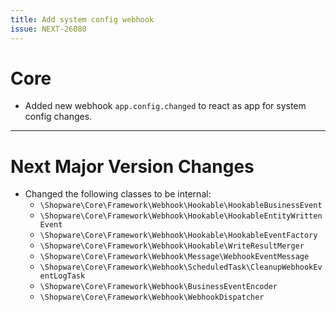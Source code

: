 ```yaml
---
title: Add system config webhook
issue: NEXT-26080
---
```


# Core

* Added new webhook `app.config.changed` to react as app for system config changes.

___

# Next Major Version Changes

* Changed the following classes to be internal:
  - `\Shopware\Core\Framework\Webhook\Hookable\HookableBusinessEvent`
  - `\Shopware\Core\Framework\Webhook\Hookable\HookableEntityWrittenEvent`
  - `\Shopware\Core\Framework\Webhook\Hookable\HookableEventFactory`
  - `\Shopware\Core\Framework\Webhook\Hookable\WriteResultMerger`
  - `\Shopware\Core\Framework\Webhook\Message\WebhookEventMessage`
  - `\Shopware\Core\Framework\Webhook\ScheduledTask\CleanupWebhookEventLogTask`
  - `\Shopware\Core\Framework\Webhook\BusinessEventEncoder`
  - `\Shopware\Core\Framework\Webhook\WebhookDispatcher`
